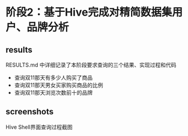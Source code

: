 # 阶段2：基于Hive完成对精简数据集用户、品牌分析

## results

RESULTS.md 中详细记录了本阶段要求查询的三个结果、实现过程和代码
* 查询双11那天有多少人购买了商品
* 查询双11那天男女买家购买商品的比例
* 查询双11那天浏览次数前十的品牌

## screenshots
Hive Shell界面查询过程截图

